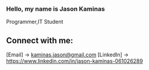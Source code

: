 ### Hello, my name is Jason Kaminas 
Programmer,IT Student









<h2>Connect with me:</h2>

[Email] -> kaminas.jason@gmail.com
[LinkedIn] -> https://www.linkedin.com/in/jason-kaminas-061026289
